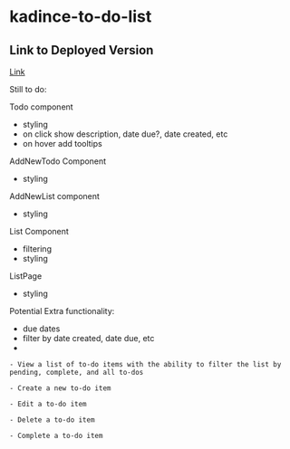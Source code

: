 # kadince-to-do-list

## Link to Deployed Version
[Link](https://kadince-todo-lists.herokuapp.com/)

Still to do:

Todo component
- styling
- on click show description, date due?, date created, etc
- on hover add tooltips

AddNewTodo Component
- styling

AddNewList component
- styling

List Component
- filtering
- styling

ListPage
- styling


Potential Extra functionality:
- due dates
- filter by date created, date due, etc
- 


    - View a list of to-do items with the ability to filter the list by pending, complete, and all to-dos

    - Create a new to-do item

    - Edit a to-do item

    - Delete a to-do item

    - Complete a to-do item
